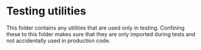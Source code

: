 # Testing utilities

This folder contains any utilities that are used only in testing. Confining these to this
folder makes sure that they are only imported during tests and not accidentally used in 
production code.